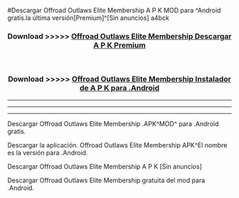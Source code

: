 #Descargar Offroad Outlaws Elite Membership  A P K MOD para ^Android gratis.la última versión[Premium]^[Sin anuncios] a4bck



<div align="center">
<h3>Download >>>>> <a href="https://es-web.web.app/?es= Offroad Outlaws Elite Membership ">Offroad Outlaws Elite Membership  Descargar A P K Premium</a></h3><br>

<h3>Download >>>>> <a href="https://es-web.web.app/?es= Offroad Outlaws Elite Membership ">Offroad Outlaws Elite Membership  Instalador de A P K para .Android</a></h3>
</div>


----------------------------------------------------------

----------------------------------------------------------

----------------------------------------------------------

Descargar Offroad Outlaws Elite Membership  .APK^MOD^ para .Android gratis.

Descargar la aplicación. Offroad Outlaws Elite Membership  APK^El nombre es la versión para .Android.

Descargar Offroad Outlaws Elite Membership  A P K [Sin anuncios]

Descargar Offroad Outlaws Elite Membership  gratuita del mod para .Android.